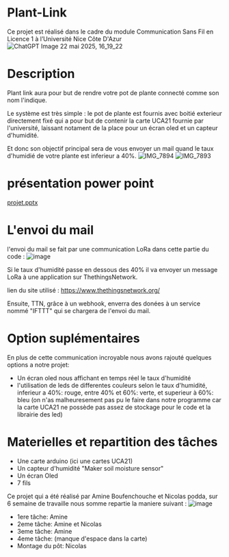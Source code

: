 # Plant-Link

Ce projet est réalisé dans le cadre du module Communication Sans Fil en Licence 1 à l’Université Nice Côte D'Azur
![ChatGPT Image 22 mai 2025, 16_19_22](https://github.com/user-attachments/assets/4abf768d-c1f6-4122-a66b-7bd9a429cee8)

# Description 
Plant link aura pour but de rendre votre pot de plante connecté comme son nom l'indique.

Le système est très simple : le pot de plante est fournis avec boitié exterieur directement fixé qui a pour but de 
contenir la carte UCA21 fournie par l'université, laissant notament de la place pour un écran oled et un capteur d'humidité.

Et donc son objectif principal sera de vous envoyer un mail quand le taux d'humidié de votre plante est inferieur a 40%.
![IMG_7894](https://github.com/user-attachments/assets/d1defd8f-d94c-472f-8501-c7d476f875f9)
![IMG_7893](https://github.com/user-attachments/assets/d9646eab-d2ac-4630-9c9f-7262111e0f37)

# présentation power point

[projet.pptx](https://github.com/user-attachments/files/20479971/projet.pptx)

# L'envoi du mail

l'envoi du mail se fait par une communication LoRa dans cette partie du code : 
![image](https://github.com/user-attachments/assets/0e3d62cb-ebc1-4456-a3c2-2370ffaa7d1e)

Si le taux d'humidité passe en dessous des 40% il va envoyer un message LoRa à une application sur ThethingsNetwork.

lien du site utilisé : https://www.thethingsnetwork.org/

Ensuite, TTN, grâce à un webhook, enverra des donées à un service nommé "IFTTT" qui se chargera de l'envoi du mail.

# Option suplémentaires 

En plus de cette communication incroyable nous avons rajouté quelques options a notre projet:

* Un écran oled nous affichant en temps réel le taux d'humidité
* l'utilisation de leds de differentes couleurs selon le taux d'humidité, inferieur a 40%: rouge, entre 40% et 60%: verte, et superieur à 60%: bleu (on n'as malheuresement pas pu le faire dans notre programme car la carte UCA21 ne possède pas assez de stockage pour le code et la librairie des led)

# Materielles et repartition des tâches 

* Une carte arduino (ici une cartes UCA21)
* Un capteur d'humidité "Maker soil moisture sensor"
* Un écran Oled
* 7 fils

Ce projet qui a été réalisé par Amine Boufenchouche et Nicolas podda, sur 6 semaine de travaille nous somme repartie la maniere suivant : 
![image](https://github.com/user-attachments/assets/b0082b1c-02e3-4dbe-9ec5-07ce25f27fb7)

* 1ere tâche: Amine
* 2eme tâche: Amine et Nicolas
* 3eme tâche: Amine
* 4eme tâche: (manque d'espace dans la carte)
* Montage du pôt: Nicolas
